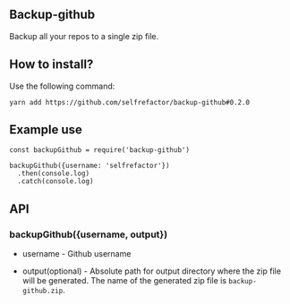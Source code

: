 ## Backup-github
Backup all your repos to a single zip file.

## How to install?

Use the following command:

```
yarn add https://github.com/selfrefactor/backup-github#0.2.0
```

## Example use

```
const backupGithub = require('backup-github')

backupGithub({username: 'selfrefactor'})
  .then(console.log)
  .catch(console.log)
```

## API

### backupGithub({username, output})

- username - Github username

- output(optional) - Absolute path for output directory where the zip file will be generated. The name of the generated zip file is `backup-github.zip`.
